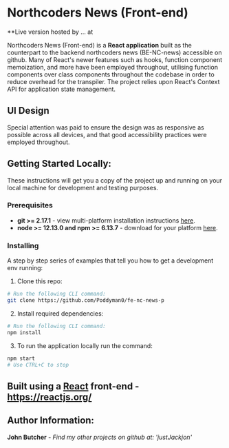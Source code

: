 # **Northcoders News (Front-end)**

**Live version hosted by ... at 

Northcoders News (Front-end) is a **React application** built as the counterpart to the backend northcoders news (BE-NC-news) accessible on github. Many of React's newer features such as hooks, function component memoization, and more have been employed throughout, utilising function components over class components throughout the codebase in order to reduce overhead for the transpiler. The project relies upon React's Context API for application state management.

## UI Design
 Special attention was paid to ensure the design was as responsive as possible across all devices, and that good accessibility practices were employed throughout.
 
## Getting Started Locally:

These instructions will get you a copy of the project up and running on your local machine for development and testing purposes.

### Prerequisites

- **git >= 2.17.1** - view multi-platform installation instructions [here](https://git-scm.com/book/en/v2/Getting-Started-Installing-Git).
- **node >= 12.13.0 and npm >= 6.13.7** - download for your platform [here](https://nodejs.org/en/download/).

### Installing

A step by step series of examples that tell you how to get a development env running:

1. Clone this repo:

```bash
# Run the following CLI command:
git clone https://github.com/Poddyman0/fe-nc-news-p
```

2. Install required dependencies:

```bash
# Run the following CLI command:
npm install
```

3. To run the application locally run the command:

```bash
npm start
# Use CTRL+C to stop
```

## Built using a [React](https://reactjs.org/) front-end - https://reactjs.org/

## Author Information:

**John Butcher** - _Find my other projects on github at: 'justJackjon'_
